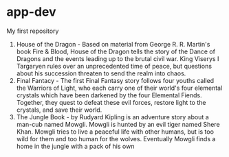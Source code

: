 # app-dev
My first repository
1. House of the Dragon - Based on material from George R. R. Martin's book Fire & Blood, House of the Dragon tells the story of the Dance of Dragons and the events leading up to the brutal civil war. King Viserys I Targaryen rules over an unprecedented time of peace, but questions about his succession threaten to send the realm into chaos.
2. Final Fantacy - The first Final Fantasy story follows four youths called the Warriors of Light, who each carry one of their world's four elemental crystals which have been darkened by the four Elemental Fiends. Together, they quest to defeat these evil forces, restore light to the crystals, and save their world.
3.  The Jungle Book - by Rudyard Kipling is an adventure story about a man-cub named Mowgli. Mowgli is hunted by an evil tiger named Shere Khan. Mowgli tries to live a peaceful life with other humans, but is too wild for them and too human for the wolves. Eventually Mowgli finds a home in the jungle with a pack of his own
